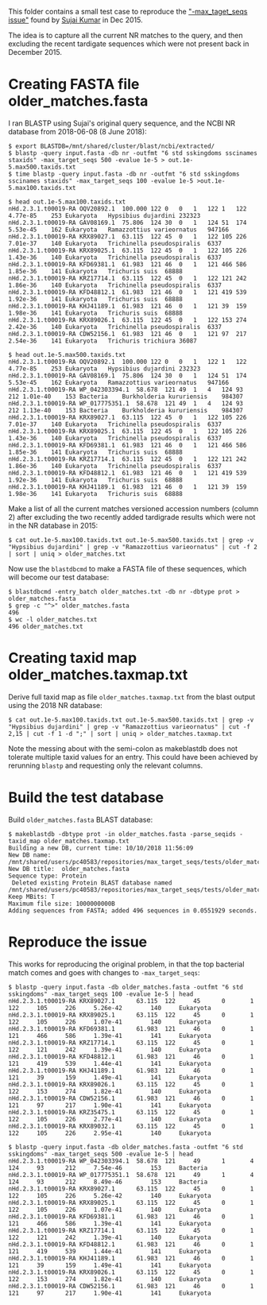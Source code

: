 This folder contains a small test case to reproduce the
["-max_taget_seqs issue"](https://gist.github.com/sujaikumar/504b3b7024eaf3a04ef5)
found by [Sujai Kumar](https://github.com/sujaikumar) in Dec 2015.

The idea is to capture all the current NR matches to the query, and then
excluding the recent tardigate sequences which were not present back
in December 2015.

# Creating FASTA file older_matches.fasta

I ran BLASTP using Sujai's original query sequence, and the NCBI NR database
from 2018-06-08 (8 June 2018):

    $ export BLASTDB=/mnt/shared/cluster/blast/ncbi/extracted/
    $ blastp -query input.fasta -db nr -outfmt "6 std sskingdoms sscinames staxids" -max_target_seqs 500 -evalue 1e-5 > out.1e-5.max500.taxids.txt
    $ time blastp -query input.fasta -db nr -outfmt "6 std sskingdoms sscinames staxids" -max_target_seqs 100 -evalue 1e-5 >out.1e-5.max100.taxids.txt

    $ head out.1e-5.max100.taxids.txt
    nHd.2.3.1.t00019-RA	OQV20892.1	100.000	122	0	0	1	122	1	122	4.77e-85	253	Eukaryota	Hypsibius dujardini	232323
    nHd.2.3.1.t00019-RA	GAV08169.1	75.806	124	30	0	1	124	51	174	5.53e-45	162	Eukaryota	Ramazzottius varieornatus	947166
    nHd.2.3.1.t00019-RA	KRX89027.1	63.115	122	45	0	1	122	105	226	7.01e-37	140	Eukaryota	Trichinella pseudospiralis	6337
    nHd.2.3.1.t00019-RA	KRX89025.1	63.115	122	45	0	1	122	105	226	1.43e-36	140	Eukaryota	Trichinella pseudospiralis	6337
    nHd.2.3.1.t00019-RA	KFD69381.1	61.983	121	46	0	1	121	466	586	1.85e-36	141	Eukaryota	Trichuris suis	68888
    nHd.2.3.1.t00019-RA	KRZ17714.1	63.115	122	45	0	1	122	121	242	1.86e-36	140	Eukaryota	Trichinella pseudospiralis	6337
    nHd.2.3.1.t00019-RA	KFD48812.1	61.983	121	46	0	1	121	419	539	1.92e-36	141	Eukaryota	Trichuris suis	68888
    nHd.2.3.1.t00019-RA	KHJ41189.1	61.983	121	46	0	1	121	39	159	1.98e-36	141	Eukaryota	Trichuris suis	68888
    nHd.2.3.1.t00019-RA	KRX89026.1	63.115	122	45	0	1	122	153	274	2.42e-36	140	Eukaryota	Trichinella pseudospiralis	6337
    nHd.2.3.1.t00019-RA	CDW52156.1	61.983	121	46	0	1	121	97	217	2.54e-36	141	Eukaryota	Trichuris trichiura	36087

    $ head out.1e-5.max500.taxids.txt
    nHd.2.3.1.t00019-RA	OQV20892.1	100.000	122	0	0	1	122	1	122	4.77e-85	253	Eukaryota	Hypsibius dujardini	232323
    nHd.2.3.1.t00019-RA	GAV08169.1	75.806	124	30	0	1	124	51	174	5.53e-45	162	Eukaryota	Ramazzottius varieornatus	947166
    nHd.2.3.1.t00019-RA	WP_042303394.1	58.678	121	49	1	4	124	93	212	1.01e-40	153	Bacteria	Burkholderia kururiensis	984307
    nHd.2.3.1.t00019-RA	WP_017775351.1	58.678	121	49	1	4	124	93	212	1.13e-40	153	Bacteria	Burkholderia kururiensis	984307
    nHd.2.3.1.t00019-RA	KRX89027.1	63.115	122	45	0	1	122	105	226	7.01e-37	140	Eukaryota	Trichinella pseudospiralis	6337
    nHd.2.3.1.t00019-RA	KRX89025.1	63.115	122	45	0	1	122	105	226	1.43e-36	140	Eukaryota	Trichinella pseudospiralis	6337
    nHd.2.3.1.t00019-RA	KFD69381.1	61.983	121	46	0	1	121	466	586	1.85e-36	141	Eukaryota	Trichuris suis	68888
    nHd.2.3.1.t00019-RA	KRZ17714.1	63.115	122	45	0	1	122	121	242	1.86e-36	140	Eukaryota	Trichinella pseudospiralis	6337
    nHd.2.3.1.t00019-RA	KFD48812.1	61.983	121	46	0	1	121	419	539	1.92e-36	141	Eukaryota	Trichuris suis	68888
    nHd.2.3.1.t00019-RA	KHJ41189.1	61.983	121	46	0	1	121	39	159	1.98e-36	141	Eukaryota	Trichuris suis	68888

Make a list of all the current matches versioned accession numbers (column 2) after excluding the two recently added tardigrade results which were not in the NR database in 2015:

    $ cat out.1e-5.max100.taxids.txt out.1e-5.max500.taxids.txt | grep -v "Hypsibius dujardini" | grep -v "Ramazzottius varieornatus" | cut -f 2 | sort | uniq > older_matches.txt

Now use the ``blastdbcmd`` to make a FASTA file of these sequences, which will become our test database:

    $ blastdbcmd -entry_batch older_matches.txt -db nr -dbtype prot > older_matches.fasta
    $ grep -c "^>" older_matches.fasta 
    496
    $ wc -l older_matches.txt 
    496 older_matches.txt


# Creating taxid map older_matches.taxmap.txt

Derive full taxid map as file ``older_matches.taxmap.txt`` from the blast
output using the 2018 NR database:

    $ cat out.1e-5.max100.taxids.txt out.1e-5.max500.taxids.txt | grep -v "Hypsibius dujardini" | grep -v "Ramazzottius varieornatus" | cut -f 2,15 | cut -f 1 -d ";" | sort | uniq > older_matches.taxmap.txt

Note the messing about with the semi-colon as makeblastdb does not tolerate
multiple taxid values for an entry. This could have been achieved by rerunning
``blastp`` and requesting only the relevant columns.


# Build the test database

Build ``older_matches.fasta`` BLAST database:
    
    $ makeblastdb -dbtype prot -in older_matches.fasta -parse_seqids -taxid_map older_matches.taxmap.txt
    Building a new DB, current time: 10/10/2018 11:56:09
    New DB name:   /mnt/shared/users/pc40583/repositories/max_target_seqs/tests/older_matches.fasta
    New DB title:  older_matches.fasta
    Sequence type: Protein
     Deleted existing Protein BLAST database named /mnt/shared/users/pc40583/repositories/max_target_seqs/tests/older_matches.fasta
    Keep MBits: T
    Maximum file size: 1000000000B
    Adding sequences from FASTA; added 496 sequences in 0.0551929 seconds.


# Reproduce the issue

This works for reproducing the original problem, in that the top bacterial
match comes and goes with changes to ``-max_target_seqs``:
    
    $ blastp -query input.fasta -db older_matches.fasta -outfmt "6 std sskingdoms" -max_target_seqs 100 -evalue 1e-5 | head
    nHd.2.3.1.t00019-RA KRX89027.1      63.115  122     45      0       1       122     105     226     5.26e-42        140     Eukaryota
    nHd.2.3.1.t00019-RA KRX89025.1      63.115  122     45      0       1       122     105     226     1.07e-41        140     Eukaryota
    nHd.2.3.1.t00019-RA KFD69381.1      61.983  121     46      0       1       121     466     586     1.39e-41        141     Eukaryota
    nHd.2.3.1.t00019-RA KRZ17714.1      63.115  122     45      0       1       122     121     242     1.39e-41        140     Eukaryota
    nHd.2.3.1.t00019-RA KFD48812.1      61.983  121     46      0       1       121     419     539     1.44e-41        141     Eukaryota
    nHd.2.3.1.t00019-RA KHJ41189.1      61.983  121     46      0       1       121     39      159     1.49e-41        141     Eukaryota
    nHd.2.3.1.t00019-RA KRX89026.1      63.115  122     45      0       1       122     153     274     1.82e-41        140     Eukaryota
    nHd.2.3.1.t00019-RA CDW52156.1      61.983  121     46      0       1       121     97      217     1.90e-41        141     Eukaryota
    nHd.2.3.1.t00019-RA KRZ35475.1      63.115  122     45      0       1       122     105     226     2.77e-41        140     Eukaryota
    nHd.2.3.1.t00019-RA KRX89032.1      63.115  122     45      0       1       122     105     226     2.95e-41        140     Eukaryota
    
    $ blastp -query input.fasta -db older_matches.fasta -outfmt "6 std sskingdoms" -max_target_seqs 500 -evalue 1e-5 | head
    nHd.2.3.1.t00019-RA WP_042303394.1  58.678  121     49      1       4       124     93      212     7.54e-46        153     Bacteria
    nHd.2.3.1.t00019-RA WP_017775351.1  58.678  121     49      1       4       124     93      212     8.49e-46        153     Bacteria
    nHd.2.3.1.t00019-RA KRX89027.1      63.115  122     45      0       1       122     105     226     5.26e-42        140     Eukaryota
    nHd.2.3.1.t00019-RA KRX89025.1      63.115  122     45      0       1       122     105     226     1.07e-41        140     Eukaryota
    nHd.2.3.1.t00019-RA KFD69381.1      61.983  121     46      0       1       121     466     586     1.39e-41        141     Eukaryota
    nHd.2.3.1.t00019-RA KRZ17714.1      63.115  122     45      0       1       122     121     242     1.39e-41        140     Eukaryota
    nHd.2.3.1.t00019-RA KFD48812.1      61.983  121     46      0       1       121     419     539     1.44e-41        141     Eukaryota
    nHd.2.3.1.t00019-RA KHJ41189.1      61.983  121     46      0       1       121     39      159     1.49e-41        141     Eukaryota
    nHd.2.3.1.t00019-RA KRX89026.1      63.115  122     45      0       1       122     153     274     1.82e-41        140     Eukaryota
    nHd.2.3.1.t00019-RA CDW52156.1      61.983  121     46      0       1       121     97      217     1.90e-41        141     Eukaryota
